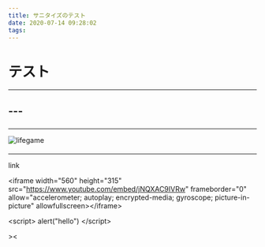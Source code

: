 ```yaml
---
title: サニタイズのテスト
date: 2020-07-14 09:28:02
tags: 
---
```

# テスト

---

## ---
###
---

![lifegame](https://user-images.githubusercontent.com/5355966/87390233-67ec2a00-c5e3-11ea-8341-84611fe31550.gif)
####

---

<a>link</a>

&lt;iframe width="560" height="315" src="https://www.youtube.com/embed/jNQXAC9IVRw" frameborder="0" allow="accelerometer; autoplay; encrypted-media; gyroscope; picture-in-picture" allowfullscreen&gt;&lt;/iframe&gt;

&lt;script&gt;
alert("hello")
&lt;/script&gt;

&gt;&lt;
